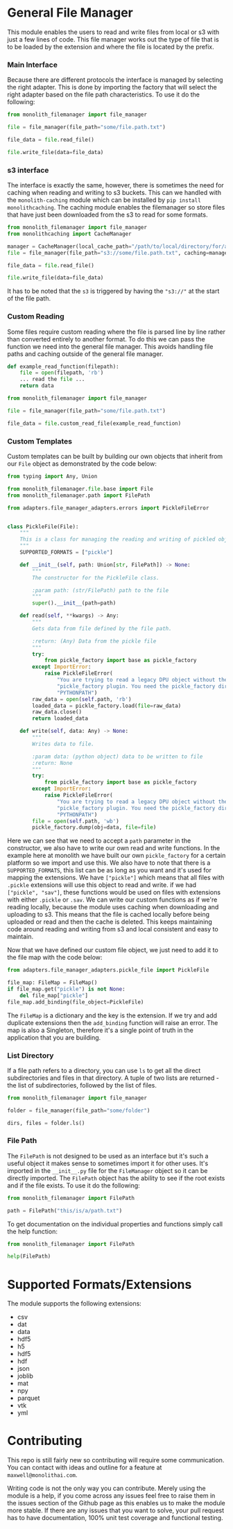 # General File Manager
This module enables the users to read and write files from local or s3 with just a few 
lines of code. This file manager works out the type of file that is to be loaded by the 
extension and where the file is located by the prefix.


### Main Interface
Because there are different protocols the interface is managed by selecting the right adapter. This is 
done by importing the factory that will select the right adapter based on the file path characteristics.
To use it do the following:

```python
from monolith_filemanager import file_manager

file = file_manager(file_path="some/file.path.txt")

file_data = file.read_file()

file.write_file(data=file_data)
``` 

### s3 interface
The interface is exactly the same, however, there is sometimes the need for caching when reading and writing to 
s3 buckets. This can we handled with the ```monolith-caching``` module which can be installed
by ```pip install monolithcaching```. The caching module enables the filemanager so store files 
that have just been downloaded from the s3 to read for some formats.

```python
from monolith_filemanager import file_manager
from monolithcaching import CacheManager

manager = CacheManager(local_cache_path="/path/to/local/directory/for/all/caches")
file = file_manager(file_path="s3://some/file.path.txt", caching=manager)

file_data = file.read_file()

file.write_file(data=file_data)
``` 
It has to be noted that the ```s3``` is triggered by having the ```"s3://"``` at the start of the 
file path.

### Custom Reading
Some files require custom reading where the file is parsed line by line rather than converted entirely to another format. 
To do this we can pass the function we need into the general file manager. 
This avoids handling file paths and caching outside of the general file manager. 

```python
def example_read_function(filepath):
    file = open(filepath, 'rb')
    ... read the file ... 
    return data

from monolith_filemanager import file_manager

file = file_manager(file_path="some/file.path.txt")

file_data = file.custom_read_file(example_read_function)
```
### Custom Templates
Custom templates can be built by building our own objects that inherit from our ```File``` object as demonstrated by the 
code below:

```python
from typing import Any, Union

from monolith_filemanager.file.base import File
from monolith_filemanager.path import FilePath

from adapters.file_manager_adapters.errors import PickleFileError


class PickleFile(File):
    """
    This is a class for managing the reading and writing of pickled objects.
    """
    SUPPORTED_FORMATS = ["pickle"]

    def __init__(self, path: Union[str, FilePath]) -> None:
        """
        The constructor for the PickleFile class.

        :param path: (str/FilePath) path to the file
        """
        super().__init__(path=path)

    def read(self, **kwargs) -> Any:
        """
        Gets data from file defined by the file path.

        :return: (Any) Data from the pickle file
        """
        try:
            from pickle_factory import base as pickle_factory
        except ImportError:
            raise PickleFileError(
                "You are trying to read a legacy DPU object without the "
                "pickle_factory plugin. You need the pickle_factory directory in your "
                "PYTHONPATH")
        raw_data = open(self.path, 'rb')
        loaded_data = pickle_factory.load(file=raw_data)
        raw_data.close()
        return loaded_data

    def write(self, data: Any) -> None:
        """
        Writes data to file.

        :param data: (python object) data to be written to file
        :return: None
        """
        try:
            from pickle_factory import base as pickle_factory
        except ImportError:
            raise PickleFileError(
                "You are trying to read a legacy DPU object without the "
                "pickle_factory plugin. You need the pickle_factory directory in your "
                "PYTHONPATH")
        file = open(self.path, 'wb')
        pickle_factory.dump(obj=data, file=file)
```
Here we can see that we need to accept a ```path``` parameter in the constructor, we also have to write our own read and 
write functions. In the example here at monolith we have built our own ```pickle_factory``` for a certain platform so we 
import and use this. We also have to note that there is a ```SUPPORTED_FORMATS```, this list can be as long as you want and 
it's used for mapping the extensions. We have ```["pickle"]``` which means that all files with ```.pickle``` extensions 
will use this object to read and write. if we had ```["pickle", "sav"]```, these functions would be used on files with extensions with either ```.pickle``` or ```.sav```. We can write our custom functions as if we're reading locally, because the module uses
caching when downloading and uploading to s3. This means that the file is cached locally before being uploaded or read and then 
the cache is deleted. This keeps maintaining code around reading and writing from s3 and local consistent and easy to maintain.

Now that we have defined our custom file object, we just need to add it to the file map with the code below:

```python
from adapters.file_manager_adapters.pickle_file import PickleFile

file_map: FileMap = FileMap()
if file_map.get("pickle") is not None:
    del file_map["pickle"]
file_map.add_binding(file_object=PickleFile)
```
The ```FileMap``` is a dictionary and the key is the extension. If we try and add duplicate extensions then the ```add_binding```
function will raise an error. The map is also a Singleton, therefore it's a single point of truth in the application that you 
are building. 


### List Directory
If a file path refers to a directory, you can use `ls` to get all the direct subdirectories and files in that directory.
A tuple of two lists are returned - the list of subdirectories, followed by the list of files.

```python
from monolith_filemanager import file_manager

folder = file_manager(file_path="some/folder")

dirs, files = folder.ls()
```

### File Path
The ```FilePath``` is not designed to be used as an interface but it's such a useful object it makes sense
to sometimes import it for other uses. It's imported in the ```__init__.py``` file for the ```FileManager```
object so it can be directly imported. The ```FilePath``` object has the ability to see if the root exists 
and if the file exists. To use it do the following:

```python
from monolith_filemanager import FilePath

path = FilePath("this/is/a/path.txt")
```
To get documentation on the individual properties and functions simply call the help function:

```python
from monolith_filemanager import FilePath

help(FilePath)
```
 
# Supported Formats/Extensions
The module supports the following extensions:

- csv
- dat
- data
- hdf5
- h5
- hdf5
- hdf
- json
- joblib
- mat
- npy
- parquet
- vtk
- yml

# Contributing 
This repo is still fairly new so contributing will require some communication. 
You can contact with ideas and outline for a feature at ```maxwell@monolithai.com```.

Writing code is not the only way you can contribute. Merely using the module is a help, if you come across any issues 
feel free to raise them in the issues section of the Github page as this enables us to make the module more stable.
If there are any issues that you want to solve, your pull request has to have documentation, 100% unit test coverage 
and functional testing. 
